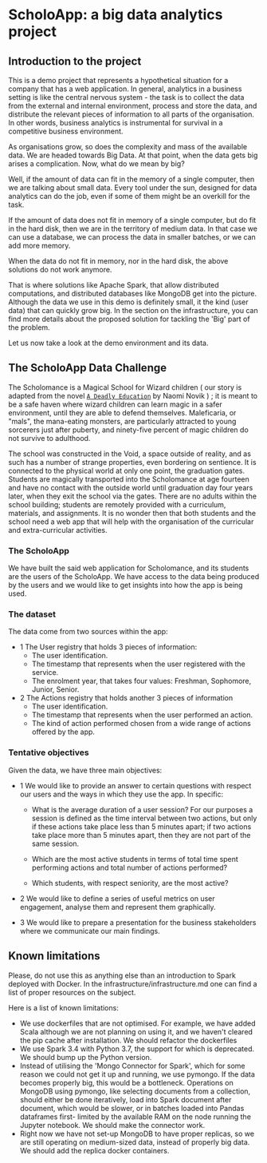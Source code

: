 # ScholoApp: a big data analytics project

## Introduction to the project
This is a demo project that represents a hypothetical situation for a company that has a web application. In general, analytics in a business setting is like the central nervous system - the task is to collect the data from the external and internal environment, process and store the data, and distribute the relevant pieces of information to all parts of the organisation. In other words, business analytics is instrumental for survival in a competitive business environment. 

As organisations grow, so does the complexity and mass of the available data. We are headed towards Big Data. At that point, when the data gets big arises a complication. Now, what do we mean by big?

Well, if the amount of data can fit in the memory of a single computer, then we are talking about small data. Every tool under the sun, designed for data analytics can do the job, even if some of them might be an overkill for the task.

If the amount of data does not fit in memory of a single computer, but do fit in the hard disk, then we are in the territory of medium data. In that case we can use a database, we can process the data in smaller batches, or we can add more memory.

When the data do not fit in memory, nor in the hard disk, the above solutions do not work anymore.

That is where solutions like Apache Spark, that allow distributed computations, and distributed databases like MongoDB get into the picture. Although the data we use in this demo is definitely small, it the kind (user data) that can quickly grow big. In the section on the infrastructure, you can find more details about the proposed solution for tackling the 'Big' part of the problem.

Let us now take a look at the demo environment and its data.

## The ScholoApp Data Challenge

The Scholomance is a Magical School for Wizard children ( our story is adapted from the novel [`A Deadly Education`](https://en.wikipedia.org/wiki/A_Deadly_Education) by Naomi Novik ) ; it is meant to be a safe haven where wizard children can learn magic in a safer environment, until they are able to defend themselves. Maleficaria, or "mals", the mana-eating monsters, are particularly attracted to young sorcerers just after puberty, and ninety-five percent of magic children do not survive to adulthood. 

The school was constructed in the Void, a space outside of reality, and as such has a number of strange properties, even bordering on sentience. It is connected to the physical world at only one point, the graduation gates. Students are magically transported into the Scholomance at age fourteen and have no contact with the outside world until graduation day four years later, when they exit the school via the gates. There are no adults within the school building; students are remotely provided with a curriculum, materials, and assignments. It is no wonder then that both students and the school need a web app that will help with the organisation of the curricular and extra-curricular activities.

### The ScholoApp
We have built the said web application for Scholomance, and its students are the users of the ScholoApp. We have access to the data being produced by the users and we would like to get insights into how the app is being used.

### The dataset
The data come from two sources within the app:
- 1 The User registry that holds 3 pieces of information:
    - The user identification.
    - The timestamp that represents when the user registered with the service.
    - The enrolment year, that takes four values: Freshman, Sophomore, Junior, Senior.
- 2 The Actions registry that holds another 3 pieces of information
    - The user identification.
    - The timestamp that represents when the user performed an action.
    - The kind of action performed chosen from a wide range of actions offered by the app.

### Tentative objectives
Given the data, we have three main objectives:
- 1  We would like to provide an answer to certain questions with respect our users and the ways in which they use the app. In specific:

    - What is the average duration of a user session? For our purposes a session is defined as the time interval between two actions, but only if these actions take place less than 5 minutes apart; if two actions take place more than 5 minutes apart, then they are not part of the same session.

    - Which are the most active students in terms of total time spent performing actions and total number of actions performed?

    - Which students, with respect seniority, are the most active?

- 2 We would like to define a series of useful metrics on user engagement, analyse them and represent them graphically.

- 3 We would like to prepare a presentation for the business stakeholders where we communicate our main findings.


## Known limitations
Please, do not use this as anything else than an introduction to Spark deployed with Docker. In the infrastructure/infrastructure.md one can find a list of proper resources on the subject.

Here is a list of known limitations:
- We use dockerfiles that are not optimised. For example, we have added Scala although we are not planning on using it, and we haven't cleared the pip cache after installation. We should refactor the dockerfiles
- We use Spark 3.4 with Python 3.7, the support for which is deprecated. We should bump up the Python version.
- Instead of utilising the 'Mongo Connector for Spark', which for some reason we could not get it up and running, we use pymongo. If the data becomes properly big, this would be a bottleneck. Operations on MongoDB using pymongo, like selecting documents from a collection, should either be done iteratively, load into Spark document after document, which would be slower, or in batches loaded into Pandas dataframes first- limited by the available RAM on the node running the Jupyter notebook. We should make the connector work.
- Right now we have not set-up MongoDB to have proper replicas, so we are still operating on medium-sized data, instead of properly big data. We should add the replica docker containers.